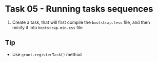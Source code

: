 Task 05 - Running tasks sequences
====================

1. Create a task, that will first compile the `bootstrap.less` file, and then minify it into `bootstrap.min.css` file

## Tip
- Use `grunt.registerTask()` method


